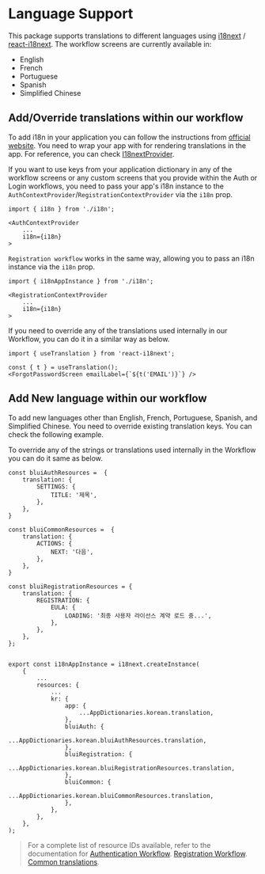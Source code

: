# Language Support

This package supports translations to different languages using [i18next](https://www.i18next.com/) / [react-i18next](https://github.com/i18next/react-i18next). The workflow screens are currently available in:

-   English
-   French
-   Portuguese
-   Spanish
-   Simplified Chinese

## Add/Override translations within our workflow

To add i18n in your application you can follow the instructions from [official website](https://react.i18next.com/getting-started).
You need to wrap your app with <I18nextProvider/> for rendering translations in the app. For reference, you can check [I18nextProvider](https://react.i18next.com/latest/i18nextprovider).


If you want to use keys from your application dictionary in any of the workflow screens or any custom screens that you provide within the Auth or Login workflows, you need to pass your app's i18n instance to the `AuthContextProvider`/`RegistrationContextProvider` via the `i18n` prop.

```tsx
import { i18n } from './i18n';

<AuthContextProvider
    ...
    i18n={i18n}
>
```

`Registration workflow` works in the same way, allowing you to pass an i18n instance via the `i18n` prop.

```tsx
import { i18nAppInstance } from './i18n';

<RegistrationContextProvider
    ...
    i18n={i18n}
>
```

If you need to override any of the translations used internally in our Workflow, you can do it in a similar way as below.

```tsx
import { useTranslation } from 'react-i18next';

const { t } = useTranslation();
<ForgotPasswordScreen emailLabel={`${t('EMAIL')}`} />
```

## Add New language within our workflow

To add new languages other than English, French, Portuguese, Spanish, and Simplified Chinese. You need to override existing translation keys. You can check the following example.

To override any of the strings or translations used internally in the Workflow you can do it same as below.
```tsx
const bluiAuthResources =  {
    translation: {
        SETTINGS: {
            TITLE: '제목',
        },
    },
}

const bluiCommonResources =  {
    translation: {
        ACTIONS: {
            NEXT: '다음',
        },
    },
}

const bluiRegistrationResources = {
    translation: {
        REGISTRATION: {
            EULA: {
                LOADING: '최종 사용자 라이선스 계약 로드 중...',
            },
        },
    },
};


export const i18nAppInstance = i18next.createInstance(
    {
        ...
        resources: {
            ...
            kr: {
                app: {
                    ...AppDictionaries.korean.translation,
                },
                bluiAuth: {
                    ...AppDictionaries.korean.bluiAuthResources.translation,
                },
                bluiRegistration: {
                    ...AppDictionaries.korean.bluiRegistrationResources.translation,
                },
                bluiCommon: {
                    ...AppDictionaries.korean.bluiCommonResources.translation,
                },
            },
        },
    },
);
```

> For a complete list of resource IDs available, refer to the documentation for 
[Authentication Workflow](https://github.com/etn-ccis/blui-react-workflows/tree/master/login-workflow/src/new-architecture/contexts/AuthContext/AuthDictionaries/english.ts).
[Registration Workflow](https://github.com/etn-ccis/blui-react-workflows/tree/master/login-workflow/src/new-architecture/contexts/RegistrationContext/RegistrationDictionaries).
[Common translations](https://github.com/etn-ccis/blui-react-workflows/tree/master/login-workflow/src/new-architecture/contexts/SharedDictionaries/english.ts).